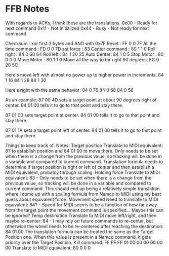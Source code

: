 # FFB Notes

With regards to ACKs, I think these are the translations.
0x00 - Ready for next command
0x11 - Not Initialized
0x44 - Busy - Not ready for next command


Checksum : xor first 3 bytes and AND with 0x7F
Reset : FF 0 0 7F
All the time command : FD 0 0 7D
set force : 83
Center command : 80 1 1 0
Roll right : 84 0 60 64
Roll left : 84 1 20 25
Auto Center: 84 1 0 5 
Stop Motor : 80 0 0 0
Move Motor : 80 1 1 0
Move all the way to thr right 90 degrees: FC 0 20 5C  

Here's move left with almost no power up to higher power in increments:
84 1 16
84 1 28
84 1 30

Here's right with the same behavior:
84 0 76
84 0 68
84 0 58

As an example:
87 00 4D sets a target point at about 90 degrees right of center.
84 01 00 tells it to go to that point and stay there.

87 01 00 sets target point at center.
84 01 00 tells it to go to that point and stay there.

87 01 1A sets a target point left of center.
84 01 00 tells it to go to that point and stay there.

Things to keep track of:
Notes:
Target position	Translate to MIDI equivalent: 87 to establish position and 84 01 00 to move there. Only needs to be set when there is a change from the previous value, so tracking will be done in a variable and compared to current command. Translation formula needs to determine if target position is right or left of center and then establish a MIDI equivalent, probably through scaling.
Holding force	Translate to MIDI equivalent: 83 - Only needs to be set when there is a change from the previous value, so tracking will be done in a variable and compared to current command. This should end up being a relatively simple translation where I come up with a scaling formula from Namco to MIDI using my best guess about equivalent force. 
Movement speed	Need to translate to MIDI equivalent: 84? - Speed for MIDI seems to be a function of how far away from the target point the movement command is specified... Maybe this can be ignored?
Temp destination	Translate to MIDI move left/right, and then maybe re-center: 84 - I may rely on future commands to re-center, but otherwise the wheel needs to be re-centered after reaching the destination: 84 01 00
The translation formula can be treated the same as the Target Position one. When this value is present in a Namco command, it gets priority over the Target Position.
Kill command: 
FF FF FF 01 00 00 00 00 00 00	Translate to MIDI equivalent: 80 0 0 0
